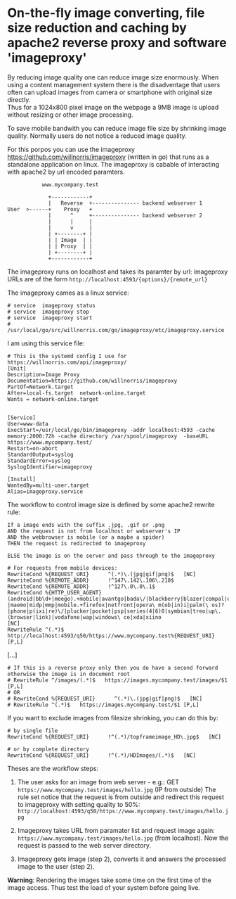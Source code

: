 # On-the-fly image converting, file size reduction and caching by apache2 reverse proxy and software 'imageproxy'

By reducing image quality one can reduce image size enormously. When using a content management system there is 
the disadventage that users often can upload images from camera or smartphone with original size directly.  
Thus for a 1024x800 pixel image on the webpage a 9MB image is upload without resizing or other image processing.

To save mobile bandwith you can reduce image file size by shrinking image quality. Normally users do not notice a reduced image quality. 

For this porpos you can use the imageproxy https://github.com/willnorris/imageproxy (written in go) that runs as a standalone application on linux. The imageproxy is cabable of interacting with apache2 by url encoded paramters.
```
           www.mycompany.test

             +------------+   
             |   Reverse  +--------------- backend webserver 1
User  >------+    Proxy   + 
             |      ^     +--------------- backend webserver 2
             |      |     |
             |      v     |
             | +--------+ |
             | | Image  | |
             | | Proxy  | |
             | +--------+ |
             +------------+   
```

The imageproxy runs on localhost and takes its paramter by url: imageproxy URLs are of the form `http://localhost:4593/{options}/{remote_url}`

The imageproxy cames as a linux service:
```
# service  imageproxy status
# service  imageproxy stop
# service  imageproxy start
# /usr/local/go/src/willnorris.com/go/imageproxy/etc/imageproxy.service
```

I am using this service file:
```
# This is the systemd config I use for https://willnorris.com/api/imageproxy/
[Unit]
Description=Image Proxy
Documentation=https://github.com/willnorris/imageproxy
PartOf=Network.target
After=local-fs.target  network-online.target
Wants = network-online.target


[Service]
User=www-data
ExecStart=/usr/local/go/bin/imageproxy -addr localhost:4593 -cache memory:2000:72h -cache directory /var/spool/imageproxy  -baseURL https://www.mycompany.test/
Restart=on-abort
StandardOutput=syslog
StandardError=syslog
SyslogIdentifier=imageproxy

[Install]
WantedBy=multi-user.target
Alias=imageproxy.service
```


The workflow to control image size is defined by some apache2 rewrite rule:
```
If a image ends with the suffix .jpg, .gif or .png  
AND the request is not from localhost or webserver's IP 
AND the webbrowser is mobile (or a maybe a spider)
THEN the request is redirected to imageproxy

ELSE the image is on the server and pass through to the imageproxy  
```

```
# For requests from mobile devices:
RewriteCond %{REQUEST_URI}      ^(.*)\.(jpg|gif|png)$   [NC]
RewriteCond %{REMOTE_ADDR}      !^147\.142\.106\.210$
RewriteCond %{REMOTE_ADDR}      !^127\.0\.0\.1$
RewriteCond %{HTTP_USER_AGENT} (android|bb\d+|meego).+mobile|avantgo|bada\/|blackberry|blazer|compal|elaine|fennec|hiptop|iemobile|ip(hone|od)|iris|kindle|lge\ |maemo|midp|mmp|mobile.+firefox|netfront|opera\ m(ob|in)i|palm(\ os)?|phone|p(ixi|re)\/|plucker|pocket|psp|series(4|6)0|symbian|treo|up\.(browser|link)|vodafone|wap|windows\ ce|xda|xiino                             [NC]
RewriteRule ^(.*)$  http://localhost:4593/q50/https://www.mycompany.test%{REQUEST_URI} [P,L]
```
[...]
```
# If this is a reverse proxy only then you do have a second forward otherwise the image is in document root 
# RewriteRule ^/images/(.*)$   https://images.mycompany.test/images/$1 [P,L]
# OR
# RewriteCond %{REQUEST_URI}      ^(.*)\.(jpg|gif|png)$   [NC]
# RewriteRule ^(.*)$   https://images.mycompany.test/$1 [P,L]
```
If you want to exclude images from filesize shrinking, you can do this by:
```
# by single file
RewriteCond %{REQUEST_URI}      !^(.*)/topframeimage_HD\.jpg$   [NC]

# or by complete directory
RewriteCond %{REQUEST_URI}      !^(.*)/HDImages/(.*)$   [NC]

```



Theses are the workflow steps:
1. The user asks for an image from web server - e.g.: GET `https://www.mycompany.test/images/hello.jpg` (IP from outside)
   The rule set notice that the request is from outside and redirect this request to imageproxy with setting quality to 50%: `http://localhost:4593/q50/https://www.mycompany.test/images/hello.jpg`
2. Imageproxy takes URL from paramater list and request image again: `https://www.mycompany.test/images/hello.jpg` (from localhost). Now the request is passed to the web server directory.

3. Imageproxy gets image (step 2), converts it and answers the processed image to the user (step 2). 

**Warning**: Rendering the images take some time on the first time of the image access. Thus test the load of your system before going live. 
